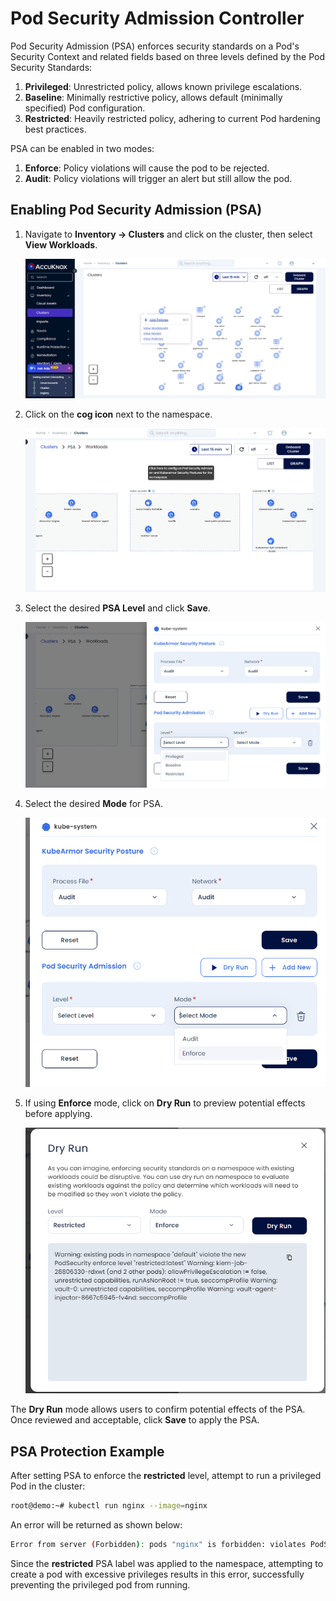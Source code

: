 # Pod Security Admission Controller

Pod Security Admission (PSA) enforces security standards on a Pod's Security Context and related fields based on three levels defined by the Pod Security Standards:

1. **Privileged**: Unrestricted policy, allows known privilege escalations.
2. **Baseline**: Minimally restrictive policy, allows default (minimally specified) Pod configuration.
3. **Restricted**: Heavily restricted policy, adhering to current Pod hardening best practices.

PSA can be enabled in two modes:

1. **Enforce**: Policy violations will cause the pod to be rejected.
2. **Audit**: Policy violations will trigger an alert but still allow the pod.

## Enabling Pod Security Admission (PSA)

1. Navigate to **Inventory → Clusters** and click on the cluster, then select **View Workloads**.

   ![pod-sec](images/pod-security-admission-controller/image2.png)

2. Click on the **cog icon** next to the namespace.

   ![pod-sec](images/pod-security-admission-controller/image5.png)

3. Select the desired **PSA Level** and click **Save**.

   ![pod-sec](images/pod-security-admission-controller/image3.png)

4. Select the desired **Mode** for PSA.

   ![pod-sec](images/pod-security-admission-controller/image1.png)

5. If using **Enforce** mode, click on **Dry Run** to preview potential effects before applying.

   ![pod-sec](images/pod-security-admission-controller/image4.png)

The **Dry Run** mode allows users to confirm potential effects of the PSA. Once reviewed and acceptable, click **Save** to apply the PSA.

## PSA Protection Example

After setting PSA to enforce the **restricted** level, attempt to run a privileged Pod in the cluster:

```bash
root@demo:~# kubectl run nginx --image=nginx
```

An error will be returned as shown below:

```bash
Error from server (Forbidden): pods "nginx" is forbidden: violates PodSecurity "restricted:latest": allowPrivilegeEscalation != false (container "nginx" must set securityContext.allowPrivilegeEscalation=false), unrestricted capabilities (container "nginx" must set securityContext.capabilities.drop=["ALL"]), runAsNonRoot != true (pod or container "nginx" must set securityContext.runAsNonRoot=true), seccompProfile (pod or container "nginx" must set securityContext.seccompProfile.type to "RuntimeDefault" or "Localhost")
```

Since the **restricted** PSA label was applied to the namespace, attempting to create a pod with excessive privileges results in this error, successfully preventing the privileged pod from running.
